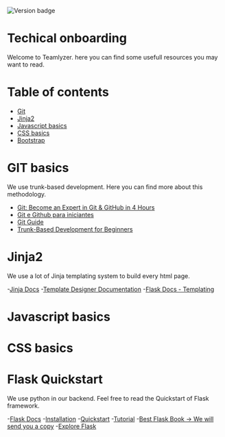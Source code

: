 ![Version badge](https://img.shields.io/badge/Version-1.0.0-blue.svg?maxAge=2592000)

**Techical onboarding**
=======================

Welcome to Teamlyzer. here you can find some usefull resources you may want to read.

Table of contents
=================

  * [Git](#git) 
  * [Jinja2](#jinja2)
  * [Javascript basics](#javascript-basics)
  * [CSS basics](#css-basics)
  * [Bootstrap](#bootstrap)

**GIT basics**
==============
We use trunk-based development. Here you can find more about this methodology.

- [Git: Become an Expert in Git & GitHub in 4 Hours](https://www.udemy.com/course/git-expert-4-hours/)
- [Git e Github para iniciantes](https://www.udemy.com/course/git-e-github-para-iniciantes/)
- [Git Guide](https://github.com/git-guides)
- [Trunk-Based Development for Beginners](https://www.nebulaworks.com/insights/posts/trunk-based-development-for-beginners)

**Jinja2**
===========

We use a lot of Jinja templating system to build every html page. 

-[Jinja Docs](https://jinja.palletsprojects.com/en/3.1.x/)
-[Template Designer Documentation](https://jinja.palletsprojects.com/en/3.1.x/templates/)
-[Flask Docs - Templating](https://flask.palletsprojects.com/en/2.1.x/templating/)


**Javascript basics**
=====================



**CSS basics**
==============




**Flask Quickstart**
====================

We use python in our backend. Feel free to read the Quickstart of Flask framework.

-[Flask Docs](https://flask.palletsprojects.com/en/2.1.x/)
    -[Installation](https://flask.palletsprojects.com/en/2.1.x/installation/)
    -[Quickstart](https://flask.palletsprojects.com/en/2.1.x/quickstart/)
    -[Tutorial](https://blog.miguelgrinberg.com/post/the-flask-mega-tutorial-part-i-hello-world)
    -[Best Flask Book -> We will send you a copy](https://www.amazon.com/Flask-Web-Development-Developing-Applications/dp/1491991739)
    -[Explore Flask](http://exploreflask.com/en/latest/)
    
